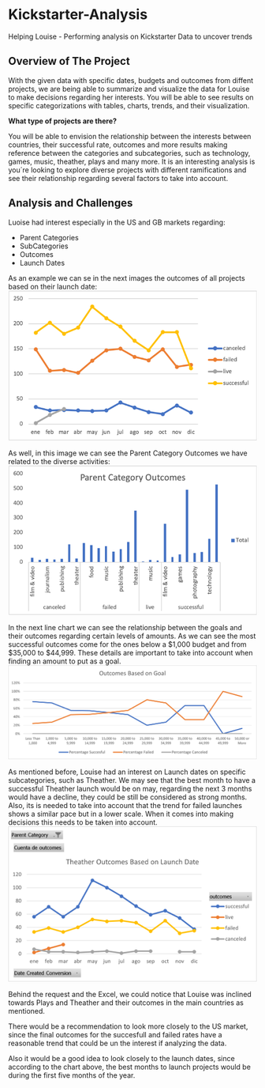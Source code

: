 # Kickstarter-Analysis
Helping Louise - Performing analysis on Kickstarter Data to uncover trends

## Overview of The Project
With the given data with specific dates, budgets and outcomes from diffent projects, we are being able to summarize and visualize the data for Louise to make decisions regarding her interests. You will be able to see results on specific categorizations with tables, charts, trends, and their visualization. 

**What type of projects are there?** 

You will be able to envision the relationship between the interests between countries, their successful rate, outcomes and more results making reference between the categories and subcategories, such as technology, games, music, theather, plays and many more. It is an interesting analysis is you´re looking to explore diverse projects with different ramifications and see their relationship regarding several factors to take into account. 

## Analysis and Challenges

Luoise had interest especially in the US and GB markets regarding:
- Parent Categories
- SubCategories 
- Outcomes
- Launch Dates

As an example we can se in the next images the outcomes of all projects based on their launch date:
![](https://github.com/JoseLuisMontemayor/Kickstarter-Analysis/blob/main/Outcomes%20Based%20on%20Launch%20Date.png)

As well, in this image we can see the Parent Category Outcomes we have related to the diverse activities:
![](https://github.com/JoseLuisMontemayor/Kickstarter-Analysis/blob/main/Parent%20Category%20Outcomes.png)

In the next line chart we can see the relationship between the goals and their outcomes regarding certain levels of amounts. As we can see the most successful outcomes come for the ones below a $1,000 budget and from $35,000 to $44,999. These details are important to take into account when finding an amount to put as a goal. 
![](https://github.com/JoseLuisMontemayor/Kickstarter-Analysis/blob/main/Outcomes_vs_Goals.png)

As mentioned before, Louise had an interest on Launch dates on specific subcategories, such as Theather. We may see that the best month to have a successful Theather launch would be on may, regarding the next 3 months would have a decline, they could be still be considered as strong months. Also, its is needed to take into account that the trend for failed launches shows a similar pace but in a lower scale. When it comes into making decisions this needs to be taken into account. 
![](https://github.com/JoseLuisMontemayor/Kickstarter-Analysis/blob/main/Theather_Outcomes_vs_Launch.png)


Behind the request and the Excel, we could notice that Louise was inclined towards Plays and Theather and their outcomes in the main countries as mentioned. 

There would be a recommendation to look more closely to the US market, since the final outcomes for the succesfull and failed rates have a reasonable trend that could be un the interest if analyzing the data. 

Also it would be a good idea to look closely to the launch dates, since according to the chart above, the best months to launch projects would be during the first five months of the year. 
